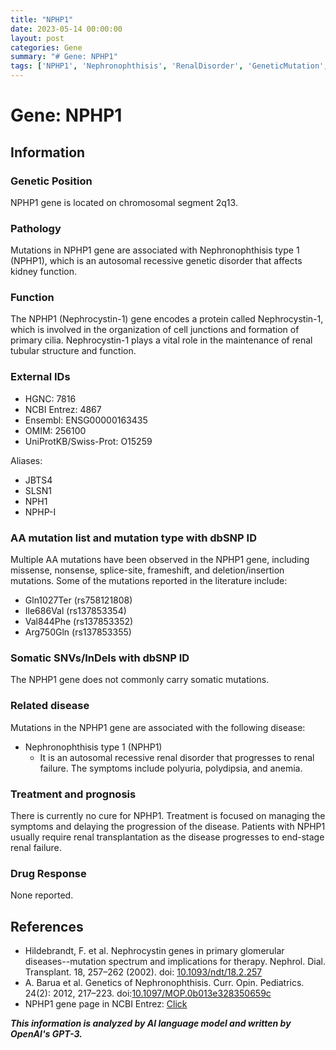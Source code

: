 ```yaml
---
title: "NPHP1"
date: 2023-05-14 00:00:00
layout: post
categories: Gene
summary: "# Gene: NPHP1"
tags: ['NPHP1', 'Nephronophthisis', 'RenalDisorder', 'GeneticMutation', 'KidneyFunction', 'CellJunctions', 'PrimaryCilia', 'RenalTransplantation']
---
```


# Gene: NPHP1


## Information

### Genetic Position

NPHP1 gene is located on chromosomal segment 2q13.


### Pathology

Mutations in NPHP1 gene are associated with Nephronophthisis type 1 (NPHP1), which is an autosomal recessive genetic disorder that affects kidney function.


### Function

The NPHP1 (Nephrocystin-1) gene encodes a protein called Nephrocystin-1, which is involved in the organization of cell junctions and formation of primary cilia. Nephrocystin-1 plays a vital role in the maintenance of renal tubular structure and function.

### External IDs

- HGNC: 7816
- NCBI Entrez: 4867
- Ensembl: ENSG00000163435
- OMIM: 256100
- UniProtKB/Swiss-Prot: O15259

Aliases: 

- JBTS4
- SLSN1
- NPH1
- NPHP-I


### AA mutation list and mutation type with dbSNP ID

Multiple AA mutations have been observed in the NPHP1 gene, including missense, nonsense, splice-site, frameshift, and deletion/insertion mutations. Some of the mutations reported in the literature include:

- Gln1027Ter (rs758121808)
- Ile686Val (rs137853354)
- Val844Phe (rs137853352)
- Arg750Gln (rs137853355)

### Somatic SNVs/InDels with dbSNP ID

The NPHP1 gene does not commonly carry somatic mutations.

### Related disease

Mutations in the NPHP1 gene are associated with the following disease:

- Nephronophthisis type 1 (NPHP1)
  - It is an autosomal recessive renal disorder that progresses to renal failure. The symptoms include polyuria, polydipsia, and anemia.

### Treatment and prognosis

There is currently no cure for NPHP1. Treatment is focused on managing the symptoms and delaying the progression of the disease. Patients with NPHP1 usually require renal transplantation as the disease progresses to end-stage renal failure.

### Drug Response

None reported.

## References

- Hildebrandt, F. et al. Nephrocystin genes in primary glomerular diseases--mutation spectrum and implications for therapy. Nephrol. Dial. Transplant. 18, 257–262 (2002). doi: [10.1093/ndt/18.2.257]([Click](https://doi.org/10.1093/ndt/18.2.257))
- A. Barua et al. Genetics of Nephronophthisis. Curr. Opin. Pediatrics. 24(2): 2012, 217–223. doi:[10.1097/MOP.0b013e328350659c]([Click](https://doi.org/10.1097/MOP.0b013e328350659c))
- NPHP1 gene page in NCBI Entrez: [Click](https://www.ncbi.nlm.nih.gov/gene/4867)

**_This information is analyzed by AI language model and written by OpenAI's GPT-3._**